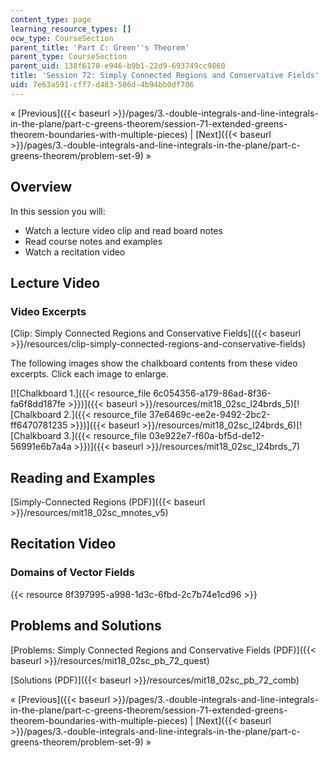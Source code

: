```yaml
---
content_type: page
learning_resource_types: []
ocw_type: CourseSection
parent_title: 'Part C: Green''s Theorem'
parent_type: CourseSection
parent_uid: 138f6170-e946-b9b1-22d9-693749cc9860
title: 'Session 72: Simply Connected Regions and Conservative Fields'
uid: 7e63a591-cff7-d483-506d-4b94bb0df706
---
```


« [Previous]({{< baseurl >}}/pages/3.-double-integrals-and-line-integrals-in-the-plane/part-c-greens-theorem/session-71-extended-greens-theorem-boundaries-with-multiple-pieces) | [Next]({{< baseurl >}}/pages/3.-double-integrals-and-line-integrals-in-the-plane/part-c-greens-theorem/problem-set-9) »

Overview
--------

In this session you will:

*   Watch a lecture video clip and read board notes
*   Read course notes and examples
*   Watch a recitation video

Lecture Video
-------------

### Video Excerpts

[Clip: Simply Connected Regions and Conservative Fields]({{< baseurl >}}/resources/clip-simply-connected-regions-and-conservative-fields)

The following images show the chalkboard contents from these video excerpts. Click each image to enlarge.

[![Chalkboard 1.]({{< resource_file 6c054356-a179-86ad-8f36-fa6f8dd187fe >}})]({{< baseurl >}}/resources/mit18_02sc_l24brds_5)[![Chalkboard 2.]({{< resource_file 37e6469c-ee2e-9492-2bc2-ff6470781235 >}})]({{< baseurl >}}/resources/mit18_02sc_l24brds_6)[![Chalkboard 3.]({{< resource_file 03e922e7-f60a-bf5d-de12-56991e6b7a4a >}})]({{< baseurl >}}/resources/mit18_02sc_l24brds_7)

Reading and Examples
--------------------

[Simply-Connected Regions (PDF)]({{< baseurl >}}/resources/mit18_02sc_mnotes_v5)

Recitation Video
----------------

### Domains of Vector Fields

{{< resource 8f397995-a998-1d3c-6fbd-2c7b74e1cd96 >}}

Problems and Solutions
----------------------

[Problems: Simply Connected Regions and Conservative Fields (PDF)]({{< baseurl >}}/resources/mit18_02sc_pb_72_quest)

[Solutions (PDF)]({{< baseurl >}}/resources/mit18_02sc_pb_72_comb)

« [Previous]({{< baseurl >}}/pages/3.-double-integrals-and-line-integrals-in-the-plane/part-c-greens-theorem/session-71-extended-greens-theorem-boundaries-with-multiple-pieces) | [Next]({{< baseurl >}}/pages/3.-double-integrals-and-line-integrals-in-the-plane/part-c-greens-theorem/problem-set-9) »